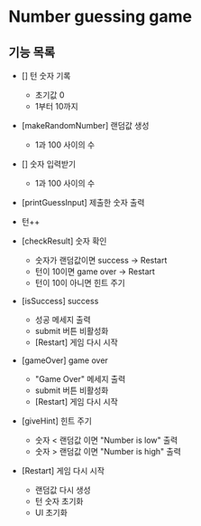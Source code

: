 # Number guessing game
## 기능 목록
- [] 턴 숫자 기록
    - 초기값 0
    - 1부터 10까지
    
- [makeRandomNumber] 랜덤값 생성
    - 1과 100 사이의 수

- [] 숫자 입력받기
    - 1과 100 사이의 수

- [printGuessInput] 제출한 숫자 출력
- 턴++
- [checkResult] 숫자 확인
    - 숫자가 랜덤값이면 success -> Restart
    - 턴이 10이면 game over -> Restart
    - 턴이 10이 아니면 힌트 주기

- [isSuccess] success
    - 성공 메세지 출력
    - submit 버튼 비활성화
    - [Restart] 게임 다시 시작

- [gameOver] game over
    - "Game Over" 메세지 출력
    - submit 버튼 비활성화
    - [Restart] 게임 다시 시작

- [giveHint] 힌트 주기
    - 숫자 < 랜덤값 이면 "Number is low" 출력
    - 숫자 > 랜덤값 이면 "Number is high" 출력

- [Restart] 게임 다시 시작
    - 랜덤값 다시 생성
    - 턴 숫자 초기화
    - UI 초기화 